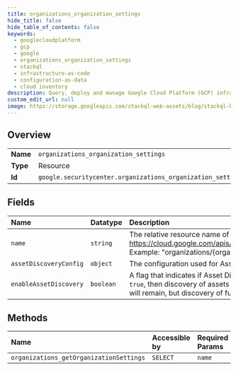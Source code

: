 ```yaml
---
title: organizations_organization_settings
hide_title: false
hide_table_of_contents: false
keywords:
  - googlecloudplatform
  - gcp
  - google
  - organizations_organization_settings
  - stackql
  - infrastructure-as-code
  - configuration-as-data
  - cloud inventory
description: Query, deploy and manage Google Cloud Platform (GCP) infrastructure and resources using SQL
custom_edit_url: null
image: https://storage.googleapis.com/stackql-web-assets/blog/stackql-blog-post-featured-image.png
---
```

  
    

## Overview
<table><tbody>
<tr><td><b>Name</b></td><td><code>organizations_organization_settings</code></td></tr>
<tr><td><b>Type</b></td><td>Resource</td></tr>
<tr><td><b>Id</b></td><td><code>google.securitycenter.organizations_organization_settings</code></td></tr>
</tbody></table>

## Fields
| Name | Datatype | Description |
|:-----|:---------|:------------|
| `name` | `string` | The relative resource name of the settings. See: https://cloud.google.com/apis/design/resource_names#relative_resource_name Example: "organizations/{organization_id}/organizationSettings". |
| `assetDiscoveryConfig` | `object` | The configuration used for Asset Discovery runs. |
| `enableAssetDiscovery` | `boolean` | A flag that indicates if Asset Discovery should be enabled. If the flag is set to `true`, then discovery of assets will occur. If it is set to `false, all historical assets will remain, but discovery of future assets will not occur. |
## Methods
| Name | Accessible by | Required Params |
|:-----|:--------------|:----------------|
| `organizations_getOrganizationSettings` | `SELECT` | `name` |
